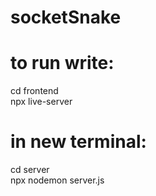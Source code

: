 # socketSnake

# to run write: <br/>
 cd frontend<br/>
 npx live-server<br/>
 
# in new terminal: <br/>
  cd server<br/>
  npx nodemon server.js<br/>
